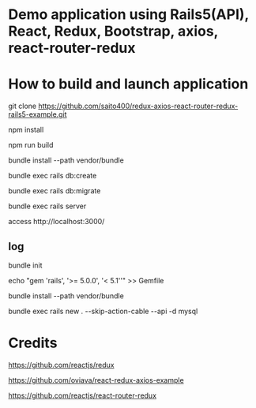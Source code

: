 # Demo application using Rails5(API), React, Redux, Bootstrap, axios, react-router-redux

# How to build and launch application

git clone https://github.com/saito400/redux-axios-react-router-redux-rails5-example.git

npm install

npm run build

bundle install --path vendor/bundle

bundle exec rails db:create

bundle exec rails db:migrate

bundle exec rails server

access http://localhost:3000/

## log

bundle init

echo "gem 'rails', '>= 5.0.0', '< 5.1''" >> Gemfile

bundle install --path vendor/bundle

bundle exec rails new . --skip-action-cable --api -d mysql

# Credits

https://github.com/reactjs/redux

https://github.com/oviava/react-redux-axios-example

https://github.com/reactjs/react-router-redux


